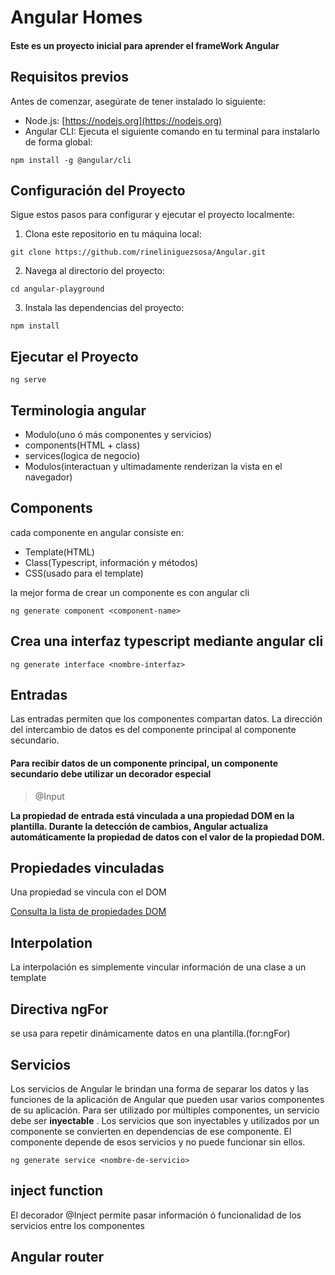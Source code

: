 # Angular Homes

#### Este es un proyecto inicial para aprender el frameWork Angular

## Requisitos previos

Antes de comenzar, asegúrate de tener instalado lo siguiente:

- Node.js: [https://nodejs.org](https://nodejs.org)
- Angular CLI: Ejecuta el siguiente comando en tu terminal para instalarlo de forma global:

```shell
npm install -g @angular/cli
```

## Configuración del Proyecto

Sigue estos pasos para configurar y ejecutar el proyecto localmente:

1. Clona este repositorio en tu máquina local:

```shell
git clone https://github.com/rineliniguezsosa/Angular.git
```

2. Navega al directorio del proyecto:

```shell
cd angular-playground
```

3. Instala las dependencias del proyecto:

```shell
npm install
```

## Ejecutar el Proyecto

```shell
ng serve
```

## Terminologia angular

- Modulo(uno ó más componentes y servicios)
- components(HTML + class)
- services(logica de negocio)
- Modulos(interactuan y ultimadamente renderizan la vista en el navegador)

## Components

cada componente en angular consiste en:

- Template(HTML)
- Class(Typescript, información y métodos)
- CSS(usado para el template)

la mejor forma de crear un componente es con angular cli

```shell
ng generate component <component-name>
```

## Crea una interfaz typescript mediante angular cli

```shell
ng generate interface <nombre-interfaz>
```

## Entradas

Las entradas permiten que los componentes compartan datos. La dirección del intercambio de datos es del componente principal al componente secundario.

#### Para recibir datos de un componente principal, un componente secundario debe utilizar un decorador especial 

>@Input

**La propiedad de entrada está vinculada a una propiedad DOM en la plantilla. Durante la detección de cambios, Angular actualiza automáticamente la propiedad de datos con el valor de la propiedad DOM.**

## Propiedades vinculadas

Una propiedad se vincula con el DOM

[Consulta la lista de propiedades DOM](https://developer.mozilla.org/en-US/docs/Web/API/Document_Object_Model)

## Interpolation

La interpolación es simplemente vincular información de una clase a un template

## Directiva ngFor

se usa para repetir dinámicamente datos en una plantilla.(for:ngFor)

## Servicios

Los servicios de Angular le brindan una forma de separar los datos y las funciones de la aplicación de Angular que pueden usar varios componentes de su aplicación. Para ser utilizado por múltiples componentes, un servicio debe ser **inyectable** . Los servicios que son inyectables y utilizados por un componente se convierten en dependencias de ese componente. El componente depende de esos servicios y no puede funcionar sin ellos.

```shell
ng generate service <nombre-de-servicio>
```

## inject function

El decorador @Inject permite pasar información ó funcionalidad de los servicios entre los componentes

## Angular router